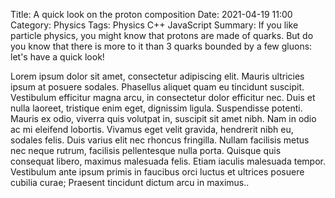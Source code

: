 Title: A quick look on the proton composition
Date: 2021-04-19 11:00
Category: Physics
Tags: Physics C++ JavaScript
Summary: If you like particle physics, you might know that protons are made of quarks. But do you know that there is more to it than 3 quarks bounded by a few gluons: let's have a quick look!

Lorem ipsum dolor sit amet, consectetur adipiscing elit. Mauris ultricies ipsum at posuere sodales. Phasellus aliquet quam eu tincidunt suscipit. Vestibulum efficitur magna arcu, in consectetur dolor efficitur nec. Duis et nulla laoreet, tristique enim eget, dignissim ligula. Suspendisse potenti. Mauris ex odio, viverra quis volutpat in, suscipit sit amet nibh. Nam in odio ac mi eleifend lobortis. Vivamus eget velit gravida, hendrerit nibh eu, sodales felis. Duis varius elit nec rhoncus fringilla. Nullam facilisis metus nec neque rutrum, facilisis pellentesque nulla porta. Quisque quis consequat libero, maximus malesuada felis. Etiam iaculis malesuada tempor. Vestibulum ante ipsum primis in faucibus orci luctus et ultrices posuere cubilia curae; Praesent tincidunt dictum arcu in maximus..
 